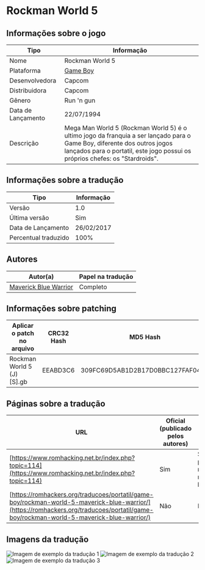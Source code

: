 # Rockman World 5

## Informações sobre o jogo

| Tipo | Informação |
| ----------- | ----------- |
| Nome | Rockman World 5 |
| Plataforma | [Game Boy](../) |
| Desenvolvedora | Capcom |
| Distribuidora | Capcom |
| Gênero | Run 'n gun |
| Data de Lançamento | 22/07/1994 |
| Descrição | Mega Man World 5 \(Rockman World 5\) é o ultimo jogo da franquia a ser lançado para o Game Boy, diferente dos outros jogos lançados para o portatil, este jogo possui os próprios chefes: os &quot;Stardroids&quot;\. |

## Informações sobre a tradução

| Tipo | Informação |
| ----------- | ----------- |
| Versão | 1\.0 |
| Última versão | Sim |
| Data de Lançamento | 26/02/2017 |
| Percentual traduzido | 100% |

## Autores

| Autor(a) | Papel na tradução |
| ----------- | ----------- |
| [Maverick Blue Warrior](../../../autores/maverick-blue-warrior/) | Completo |

## Informações sobre patching

| Aplicar o patch no arquivo | CRC32 Hash | MD5 Hash |
| ----------- | ----------- | ----------- |
| Rockman World 5 \(J\) \[S\]\.gb | EEABD3C6 | 309FC69D5AB1D2B17D0BBC127FAF04C1 |

## Páginas sobre a tradução

| URL | Oficial (publicado pelos autores) | Possuí link de download |
| ----------- | ----------- | ----------- |
| [https://www.romhacking.net.br/index.php?topic=114](https://www.romhacking.net.br/index.php?topic=114) | Sim | Sim, porém é necessário realizar login |
| [https://romhackers.org/traducoes/portatil/game-boy/rockman-world-5-maverick-blue-warrior/](https://romhackers.org/traducoes/portatil/game-boy/rockman-world-5-maverick-blue-warrior/) | Não | Não |

## Imagens da tradução

![Imagem de exemplo da tradução 1](1.png)
![Imagem de exemplo da tradução 2](2.png)
![Imagem de exemplo da tradução 3](3.png)